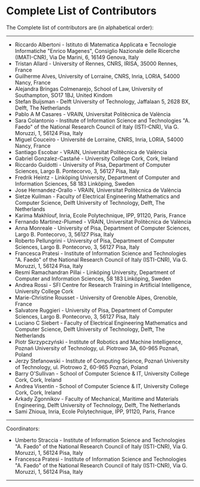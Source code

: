 # Complete List of Contributors

The Complete list of contributors are (in alphabetical order):

---
- Riccardo Albertoni - Istituto di Matematica Applicata e Tecnologie Informatiche "Enrico Magenes", Consiglio Nazionale delle Ricerche (IMATI-CNR), Via De Marini, 6, 16149 Genova, Italy <!-- T3.4 -->
- Tristan Allard - University of Rennes, CNRS, IRISA, 35000 Rennes, France <!-- T3.5 -->
- Guilherme Alves, University of Lorraine, CNRS, Inria, LORIA, 54000 Nancy, France <!-- T3.3 -->
- Alejandra Bringas Colmenarejo, School of Law, University of Southampton, SO17 1BJ, United Kindom   <!-- T3.3 -->
- Stefan Buijsman - Delft University of Technology, Jaffalaan 5, 2628 BX, Delft, The Netherlands <!-- T3.3 -->
- Pablo A M Casares - VRAIN, Universitat Politècnica de València <!-- T3.2 -->
- Sara Colantonio - Institute of Information Science and Technologies "A. Faedo" of the National Research Council of Italy (ISTI-CNR), Via G. Moruzzi, 1, 56124 Pisa, Italy <!-- T3.4 -->
- Miguel Couceiro - Université de Lorraine, CNRS, Inria, LORIA, 54000 Nancy, France <!-- T3.3 -->
- Santiago Escobar - VRAIN, Universitat Politècnica de València <!-- T3.2 -->
- Gabriel Gonzalez-Castañé - University College Cork, Cork, Ireland <!-- T3.3 -->
- Riccardo Guidotti - University of Pisa, Department of Computer Sciences, Largo B. Pontecorvo, 3, 56127 Pisa, Italy <!-- T3.1 -->
- Fredrik Heintz - Linköping University, Department of Computer and Information Sciences, 58 183 Linköping, Sweden  <!-- T3.3 -->
- Jose Hernandez-Orallo - VRAIN, Universitat Politècnica de València <!-- T3.2 -->
- Sietze Kuilman - Faculty of Electrical Engineering Mathematics and Computer Science, Delft University of Technology, Delft, The Netherlands <!-- T3.4 -->
- Karima Makhlouf, Inria, Ecole Polytechnique, IPP, 91120, Paris, France <!-- T3.3 -->
- Fernando Martinez-Plumed - VRAIN, Universitat Politècnica de València <!-- T3.2 -->
- Anna Monreale - University of Pisa, Department of Computer Sciences, Largo B. Pontecorvo, 3, 56127 Pisa, Italy <!-- T3.5 -->
- Roberto Pellungrini - University of Pisa, Department of Computer Sciences, Largo B. Pontecorvo, 3, 56127 Pisa, Italy <!-- T3.5 -->
- Francesca Pratesi - Institute of Information Science and Technologies "A. Faedo" of the National Research Council of Italy (ISTI-CNR), Via G. Moruzzi, 1, 56124 Pisa, Italy <!-- T3.1, T3.4, T3.5 -->
- Resmi Ramachandran Pillai - Linköping University, Department of Computer and Information Sciences, 58 183 Linköping, Sweden  <!-- T3.3 -->
- Andrea Rossi - SFI Centre for Research Training in Artificial Intelligence, University College Cork <!-- T3.6 -->
- Marie-Christine Rousset - University of Grenoble Alpes, Grenoble, France <!-- T3.5 -->
- Salvatore Ruggieri - University of Pisa, Department of Computer Sciences, Largo B. Pontecorvo, 3, 56127 Pisa, Italy  <!-- T3.3 -->
- Luciano C Siebert - Faculty of Electrical Engineering Mathematics and Computer Science, Delft University of Technology, Delft, The Netherlands <!-- T3.4 -->
- Piotr Skrzypczyński - Institute of Robotics and Machine Intelligence, Poznań University of Technology, ul. Piotrowo 3A, 60-965 Poznań, Poland <!-- T3.4 -->
- Jerzy Stefanowski - Institute of Computing Science, Poznań University of Technology, ul. Piotrowo 2, 60-965 Poznań, Poland <!-- T3.4 -->
- Barry O'Sullivan - School of Computer Science & IT, University College Cork, Cork, Ireland <!-- T3.6 -->
- Andrea Visentin - School of Computer Science & IT, University College Cork, Cork, Ireland <!-- T3.6 -->
- Arkady Zgonnikov - Faculty of Mechanical, Maritime and Materials Engineering, Delft University of Technology, Delft, The Netherlands <!-- T3.4 -->
- Sami Zhioua, Inria, Ecole Polytechnique, IPP, 91120, Paris, France <!-- T3.3 -->

---

Coordinators:
- Umberto Straccia - Institute of Information Science and Technologies "A. Faedo" of the National Research Council of Italy (ISTI-CNR), Via G. Moruzzi, 1, 56124 Pisa, Italy
- Francesca Pratesi - Institute of Information Science and Technologies "A. Faedo" of the National Research Council of Italy (ISTI-CNR), Via G. Moruzzi, 1, 56124 Pisa, Italy

















---


